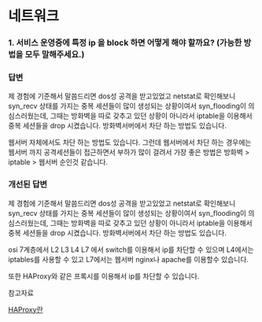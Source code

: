 네트워크
==========================

### 1. 서비스 운영중에 특정 ip 을 block 하면 어떻게 해야 할까요? (가능한 방법을 모두 말해주세요.)

### 답변

제 경험에 기준해서 말씀드리면 dos성 공격을 받고있었고 netstat로 확인해보니 syn_recv 상태를 가지는 중복 세션들이 많이 생성되는 상황이여서 syn_flooding이 의심스러웠는데, 그때는 방화벽을 따로 갖추고 있던 상황이 아니라서 iptable을 이용해서 중복 세션들을 drop 시켰습니다. 
방화벽서버에서 차단 하는 방법도 있습니다.

웹서버 자체에서도 차단 하는 방법도 있습니다. 그런데 웹서버에서 차단 하는 경우에는 웹서버 까지 공격세션들이 접근하면서 부하가 많이 걸려서 가장 좋은 방법은 방화벽 > iptable > 웹서버 순인것 같습니다.

### 개선된 답변

제 경험에 기준해서 말씀드리면 dos성 공격을 받고있었고 netstat로 확인해보니 syn_recv 상태를 가지는 중복 세션들이 많이 생성되는 상황이여서 syn_flooding이 의심스러웠는데, 그때는 방화벽을 따로 갖추고 있던 상황이 아니라서 iptable을 이용해서 중복 세션들을 drop 시켰습니다. 방화벽서버에서 차단 하는 방법도 있습니다.

osi 7계층에서 L2 L3 L4 L7 에서 switch를 이용해서 ip를 차단할 수 있으며 L4에서는 iptables를 사용할 수 있고 L7에서는 웹서버 nginx나 apache를 이용할수 있습니다.

또한 HAProxy와 같은 프록시를 이용해서 ip를 차단할 수 있습니다.

참고자료 

[HAProxy란](http://d2.naver.com/helloworld/284659m)